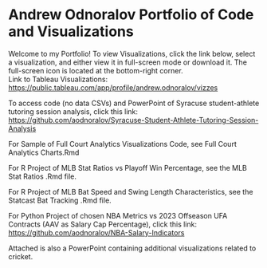 # Andrew Odnoralov Portfolio of Code and Visualizations

Welcome to my Portfolio! To view Visualizations, click the link below, select a visualization, and either view it in full-screen mode or download it. The full-screen icon is located at the bottom-right corner.   
Link to Tableau Visualizations:
https://public.tableau.com/app/profile/andrew.odnoralov/vizzes

To access code (no data CSVs) and PowerPoint of Syracuse student-athlete tutoring session analysis, click this link:
https://github.com/aodnoralov/Syracuse-Student-Athlete-Tutoring-Session-Analysis

For Sample of Full Court Analytics Visualizations Code, see Full Court Analytics Charts.Rmd

For R Project of MLB Stat Ratios vs Playoff Win Percentage, see the MLB Stat Ratios .Rmd file.

For R Project of MLB Bat Speed and Swing Length Characteristics, see the Statcast Bat Tracking .Rmd file.

For Python Project of chosen NBA Metrics vs 2023 Offseason UFA Contracts (AAV as Salary Cap Percentage), click this link:
https://github.com/aodnoralov/NBA-Salary-Indicators 

Attached is also a PowerPoint containing additional visualizations related to cricket. 


